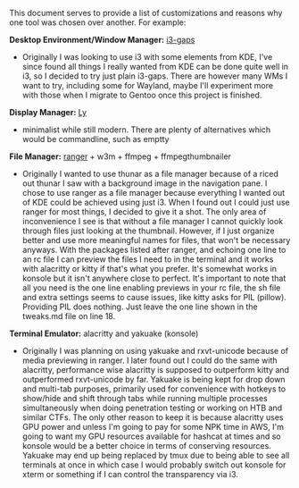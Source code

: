 This document serves to provide a list of customizations and reasons why one tool was chosen over another.
For example: 

**Desktop Environment/Window Manager:** [i3-gaps](https://archlinux.org/packages/community/x86_64/i3-gaps/)
  - Originally I was looking to use i3 with some elements from KDE, I've since found all things I really wanted from KDE can be done quite well in i3, so I decided to try just plain i3-gaps. There are however many WMs I want to try, including some for Wayland, maybe I'll experiment more with those when I migrate to Gentoo once this project is finished.

**Display Manager:** [Ly](https://aur.archlinux.org/packages/ly)
  - minimalist while still modern. There are plenty of alternatives which would be commandline, such as emptty

**File Manager:** [ranger](https://github.com/ranger/ranger) + w3m + ffmpeg + ffmpegthumbnailer
  - Originally I wanted to use thunar as a file manager because of a riced out thunar I saw with a background image in the navigation pane. I chose to use ranger as a file manager because everything I wanted out of KDE could be achieved using just i3. When I found out I could just use ranger for most things, I decided to give it a shot. The only area of inconvenience I see is that without a file manager I cannot quickly look through files just looking at the thumbnail. However, if I just organize better and use more meaningful names for files, that won't be necessary anyways. With the packages listed after ranger, and echoing one line to an rc file I can preview the files I need to in the terminal and it works with alacritty or kitty if that's what you prefer. It's somewhat works in konsole but it isn't anywhere close to perfect. It's important to note that all you need is the one line enabling previews in your rc file, the sh file and extra settings seems to cause issues, like kitty asks for PIL (pillow). Providing PIL does nothing. Just leave the one line shown in the tweaks.md file on line 18.

**Terminal Emulator:** alacritty and yakuake (konsole)
  - Originally I was planning on using yakuake and rxvt-unicode because of media previewing in ranger. I later found out I could do the same with alacritty, performance wise alacritty is supposed to outperform kitty and outperformed rxvt-unicode by far. Yakuake is being kept for drop down and multi-tab purposes, primarily used for convenience with hotkeys to show/hide and shift through tabs while running multiple processes simultaneously when doing penetration testing or working on HTB and similar CTFs. The only other reason to keep it is because alacritty uses GPU power and unless I'm going to pay for some NPK time in AWS, I'm going to want my GPU resources available for hashcat at times and so konsole would be a better choice in terms of conserving resources. Yakuake may end up being replaced by tmux due to being able to see all terminals at once in which case I would probably switch out konsole for xterm or something if I can control the transparency via i3.
